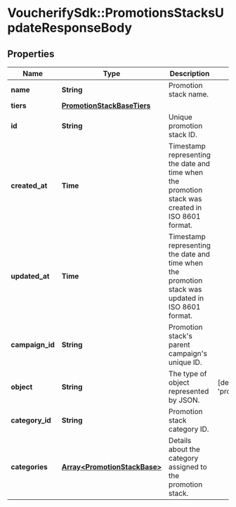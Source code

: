 # VoucherifySdk::PromotionsStacksUpdateResponseBody

## Properties

| Name | Type | Description | Notes |
| ---- | ---- | ----------- | ----- |
| **name** | **String** | Promotion stack name. |  |
| **tiers** | [**PromotionStackBaseTiers**](PromotionStackBaseTiers.md) |  |  |
| **id** | **String** | Unique promotion stack ID. |  |
| **created_at** | **Time** | Timestamp representing the date and time when the promotion stack was created in ISO 8601 format. |  |
| **updated_at** | **Time** | Timestamp representing the date and time when the promotion stack was updated in ISO 8601 format. |  |
| **campaign_id** | **String** | Promotion stack&#39;s parent campaign&#39;s unique ID. |  |
| **object** | **String** | The type of object represented by JSON.  | [default to &#39;promotion_stack&#39;] |
| **category_id** | **String** | Promotion stack category ID. |  |
| **categories** | [**Array&lt;PromotionStackBase&gt;**](PromotionStackBase.md) | Details about the category assigned to the promotion stack. |  |

